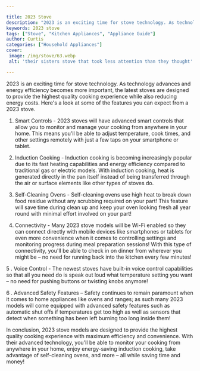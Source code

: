 ```yaml
---

title: 2023 Stove
description: "2023 is an exciting time for stove technology. As technology advances and energy efficiency becomes more important, the latest sto...swipe up to find out"
keywords: 2023 stove
tags: ["Stove", "Kitchen Appliances", "Appliance Guide"]
author: Curtis
categories: ["Household Appliances"]
cover: 
 image: /img/stove/63.webp
 alt: 'their sisters stove that took less attention than they thought'

---
```


2023 is an exciting time for stove technology. As technology advances and energy efficiency becomes more important, the latest stoves are designed to provide the highest quality cooking experience while also reducing energy costs. Here's a look at some of the features you can expect from a 2023 stove. 

1. Smart Controls - 2023 stoves will have advanced smart controls that allow you to monitor and manage your cooking from anywhere in your home. This means you'll be able to adjust temperature, cook times, and other settings remotely with just a few taps on your smartphone or tablet. 

2. Induction Cooking - Induction cooking is becoming increasingly popular due to its fast heating capabilities and energy efficiency compared to traditional gas or electric models. With induction cooking, heat is generated directly in the pan itself instead of being transferred through the air or surface elements like other types of stoves do. 

3. Self-Cleaning Ovens - Self-cleaning ovens use high heat to break down food residue without any scrubbing required on your part! This feature will save time during clean up and keep your oven looking fresh all year round with minimal effort involved on your part! 

4. Connectivity - Many 2023 stove models will be Wi-Fi enabled so they can connect directly with mobile devices like smartphones or tablets for even more convenience when it comes to controlling settings and monitoring progress during meal preparation sessions! With this type of connectivity, you'll be able to check in on dinner from wherever you might be – no need for running back into the kitchen every few minutes! 

 5 . Voice Control - The newest stoves have built-in voice control capabilities so that all you need do is speak out loud what temperature setting you want – no need for pushing buttons or twisting knobs anymore! 

 6 . Advanced Safety Features – Safety continues to remain paramount when it comes to home appliances like ovens and ranges; as such many 2023 models will come equipped with advanced safety features such as automatic shut offs if temperatures get too high as well as sensors that detect when something has been left burning too long inside them!

In conclusion, 2023 stove models are designed to provide the highest quality cooking experience with maximum efficiency and convenience. With their advanced technology, you'll be able to monitor your cooking from anywhere in your home, enjoy energy-saving induction cooking, take advantage of self-cleaning ovens, and more – all while saving time and money!
